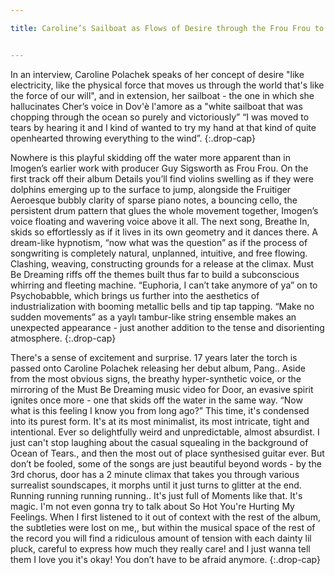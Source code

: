 ```yaml
---

title: Caroline’s Sailboat as Flows of Desire through the Frou Frou to Polachek Pipeline


---
```


In an interview, Caroline Polachek speaks of her concept of desire "like electricity, like the physical force that moves us through the world that's like the force of our will", and in extension, her sailboat - the one in which she hallucinates Cher’s voice in Dov'è l'amore as a "white sailboat that was chopping through the ocean so purely and victoriously” “I was moved to tears by hearing it and I kind of wanted to try my hand at that kind of quite openhearted throwing everything to the wind”.
{:.drop-cap}

Nowhere is this playful skidding off the water more apparent than in Imogen’s earlier work with producer Guy Sigsworth as Frou Frou. On the first track off their album Details you’ll find violins swelling as if they were dolphins emerging up to the surface to jump, alongside the Fruitiger Aeroesque bubbly clarity of sparse piano notes, a bouncing cello, the persistent drum pattern that glues the whole movement together, Imogen’s voice floating and wavering voice above it all. The next song, Breathe In, skids so effortlessly as if it lives in its own geometry and it dances there. A dream-like hypnotism, “now what was the question” as if the process of songwriting is completely natural, unplanned, intuitive, and free flowing. Clashing, weaving, constructing grounds for a release at the climax. Must Be Dreaming riffs off the themes built thus far to build a subconscious whirring and fleeting machine. “Euphoria, I can’t take anymore of ya” on to Psychobabble, which brings us further into the aesthetics of industrialization with booming metallic bells and tip tap tapping. “Make no sudden movements” as a yaylı tambur-like string ensemble makes an unexpected appearance - just another addition to the tense and disorienting atmosphere.
{:.drop-cap}

There's a sense of excitement and surprise. 17 years later the torch is passed onto Caroline Polachek releasing her debut album, Pang.. Aside from the most obvious signs, the breathy hyper-synthetic voice, or the mirroring of the Must Be Dreaming music video for Door, an evasive spirit ignites once more - one that skids off the water in the same way. “Now what is this feeling I know you from long ago?” This time, it's condensed into its purest form. It's at its most minimalist, its most intricate, tight and intentional. Ever so delightfully weird and unpredictable, almost absurdist. I just can't stop laughing about the casual squealing in the background of Ocean of Tears., and then the most out of place synthesised guitar ever. But don’t be fooled, some of the songs are just beautiful beyond words - by the 3rd chorus, door has a 2 minute climax that takes you through various surrealist soundscapes, it morphs until it just turns to glitter at the end. Running running running running.. It's just full of Moments like that. It's magic. I'm not even gonna try to talk about So Hot You're Hurting My Feelings. When I first listened to it out of context with the rest of the album, the subtleties were lost on me,, but within the musical space of the rest of the record you will find a ridiculous amount of tension with each dainty lil pluck, careful to express how much they really care! and I just wanna tell them I love you it's okay! You don’t have to be afraid anymore.
{:.drop-cap}
